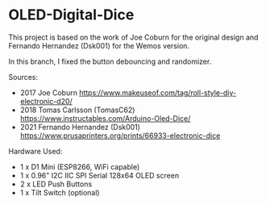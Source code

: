 # OLED-Digital-Dice

This project is based on the work of Joe Coburn for the original design and Fernando Hernandez (Dsk001) for the Wemos version.

In this branch, I fixed the button debouncing and randomizer.

Sources:
* 2017 Joe Coburn https://www.makeuseof.com/tag/roll-style-diy-electronic-d20/
* 2018 Tomas Carlsson (TomasC62) https://www.instructables.com/Arduino-Oled-Dice/
* 2021 Fernando Hernandez (Dsk001) https://www.prusaprinters.org/prints/66933-electronic-dice

Hardware Used:

* 1 x D1 Mini (ESP8266, WiFi capable)
* 1 x 0.96" I2C IIC SPI Serial 128x64 OLED screen
* 2 x LED Push Buttons
* 1 x Tilt Switch (optional)
